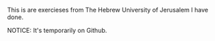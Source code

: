 This is are exercieses from The Hebrew University of Jerusalem I have done.

NOTICE: It's temporarily on Github.
